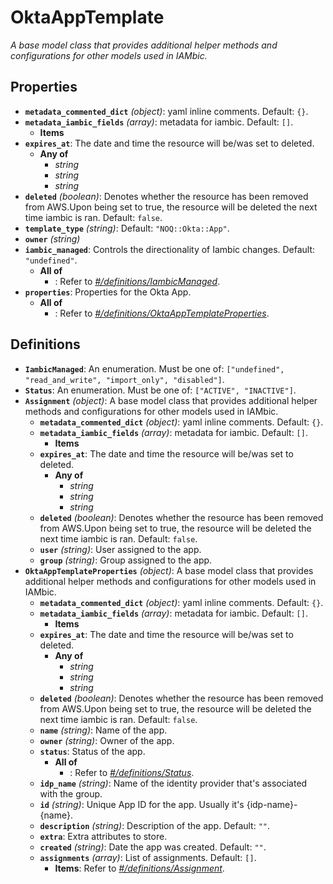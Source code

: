 # OktaAppTemplate

*A base model class that provides additional helper methods and
configurations for other models used in IAMbic.*

## Properties

- **`metadata_commented_dict`** *(object)*: yaml inline comments. Default: `{}`.
- **`metadata_iambic_fields`** *(array)*: metadata for iambic. Default: `[]`.
  - **Items**
- **`expires_at`**: The date and time the resource will be/was set to deleted.
  - **Any of**
    - *string*
    - *string*
    - *string*
- **`deleted`** *(boolean)*: Denotes whether the resource has been removed from AWS.Upon being set to true, the resource will be deleted the next time iambic is ran. Default: `false`.
- **`template_type`** *(string)*: Default: `"NOQ::Okta::App"`.
- **`owner`** *(string)*
- **`iambic_managed`**: Controls the directionality of Iambic changes. Default: `"undefined"`.
  - **All of**
    - : Refer to *[#/definitions/IambicManaged](#definitions/IambicManaged)*.
- **`properties`**: Properties for the Okta App.
  - **All of**
    - : Refer to *[#/definitions/OktaAppTemplateProperties](#definitions/OktaAppTemplateProperties)*.
## Definitions

- <a id="definitions/IambicManaged"></a>**`IambicManaged`**: An enumeration. Must be one of: `["undefined", "read_and_write", "import_only", "disabled"]`.
- <a id="definitions/Status"></a>**`Status`**: An enumeration. Must be one of: `["ACTIVE", "INACTIVE"]`.
- <a id="definitions/Assignment"></a>**`Assignment`** *(object)*: A base model class that provides additional helper methods and
configurations for other models used in IAMbic.
  - **`metadata_commented_dict`** *(object)*: yaml inline comments. Default: `{}`.
  - **`metadata_iambic_fields`** *(array)*: metadata for iambic. Default: `[]`.
    - **Items**
  - **`expires_at`**: The date and time the resource will be/was set to deleted.
    - **Any of**
      - *string*
      - *string*
      - *string*
  - **`deleted`** *(boolean)*: Denotes whether the resource has been removed from AWS.Upon being set to true, the resource will be deleted the next time iambic is ran. Default: `false`.
  - **`user`** *(string)*: User assigned to the app.
  - **`group`** *(string)*: Group assigned to the app.
- <a id="definitions/OktaAppTemplateProperties"></a>**`OktaAppTemplateProperties`** *(object)*: A base model class that provides additional helper methods and
configurations for other models used in IAMbic.
  - **`metadata_commented_dict`** *(object)*: yaml inline comments. Default: `{}`.
  - **`metadata_iambic_fields`** *(array)*: metadata for iambic. Default: `[]`.
    - **Items**
  - **`expires_at`**: The date and time the resource will be/was set to deleted.
    - **Any of**
      - *string*
      - *string*
      - *string*
  - **`deleted`** *(boolean)*: Denotes whether the resource has been removed from AWS.Upon being set to true, the resource will be deleted the next time iambic is ran. Default: `false`.
  - **`name`** *(string)*: Name of the app.
  - **`owner`** *(string)*: Owner of the app.
  - **`status`**: Status of the app.
    - **All of**
      - : Refer to *[#/definitions/Status](#definitions/Status)*.
  - **`idp_name`** *(string)*: Name of the identity provider that's associated with the group.
  - **`id`** *(string)*: Unique App ID for the app. Usually it's {idp-name}-{name}.
  - **`description`** *(string)*: Description of the app. Default: `""`.
  - **`extra`**: Extra attributes to store.
  - **`created`** *(string)*: Date the app was created. Default: `""`.
  - **`assignments`** *(array)*: List of assignments. Default: `[]`.
    - **Items**: Refer to *[#/definitions/Assignment](#definitions/Assignment)*.
